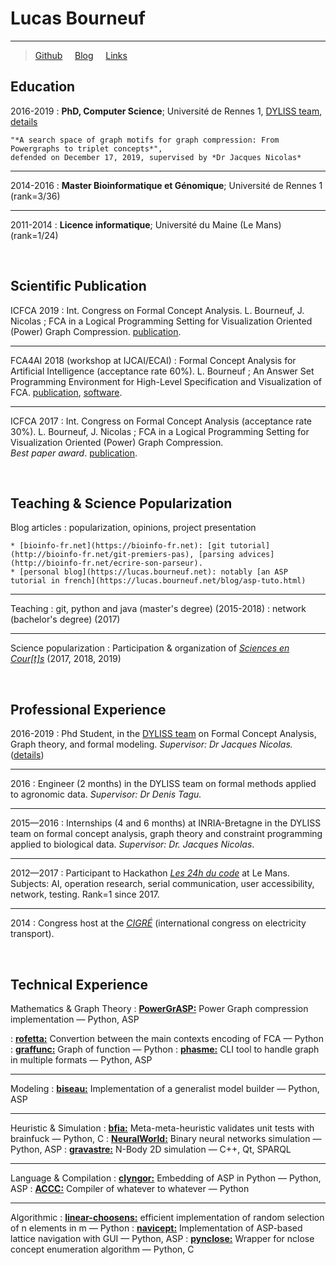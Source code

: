 Lucas Bourneuf
==============

----

<!-- >  In this style, the resume starts with a blockquote, where -->
<!-- >  you can briefly list your specialties, or include a salient -->
<!-- >  quote. Ending a line with a backslash forces a line break. -->
<!-- > Bioinformatics,  -->
> [Github](https://github.com/aluriak) &nbsp; &nbsp;  [Blog](https://lucas.bourneuf.net/blog) &nbsp; &nbsp;  [Links](https://lucas.bourneuf.net/links)

Education
---------

2016-2019
:   **PhD, Computer Science**; Université de Rennes 1, [DYLISS team](https://www-dyliss.irisa.fr), [details](/thesis)

    "*A search space of graph motifs for graph compression: From Powergraphs to triplet concepts*",
    defended on December 17, 2019, supervised by *Dr Jacques Nicolas*

______

2014-2016
:   **Master Bioinformatique et Génomique**; Université de Rennes 1 (rank=3/36)

______

2011-2014
:   **Licence informatique**; Université du Maine (Le Mans) (rank=1/24)


<br/>

Scientific Publication
----------------------

ICFCA 2019
:    Int. Congress on Formal Concept Analysis. L. Bourneuf, J. Nicolas ;
     FCA in a Logical Programming Setting for Visualization Oriented (Power) Graph Compression.
     [publication](https://link.springer.com/chapter/10.1007/978-3-030-21462-3_18).

______

FCA4AI 2018 (workshop at IJCAI/ECAI)
:    Formal Concept Analysis for Artificial Intelligence (acceptance rate 60%). L. Bourneuf ;
     An Answer Set Programming Environment for High-Level Specification and Visualization of FCA.
     [publication](http://ceur-ws.org/Vol-2149/), [software](https://gitlab.inria.fr/lbourneu/biseau).

______

ICFCA 2017
:    Int. Congress on Formal Concept Analysis (acceptance rate 30%). L. Bourneuf, J. Nicolas ;
     FCA in a Logical Programming Setting for Visualization Oriented (Power) Graph Compression.
     <br>*Best paper award*. [publication](https://link.springer.com/chapter/10.1007/978-3-319-59271-8_6).


<!-- Scientific Communication -->
<!-- ------------------------ -->

<!-- 2017 -->
<!-- :   Lucas Bourneuf and Jacques Nicolas. FCA in a Logical Programming Setting for Visualization-Oriented Graph Compression. -->
<!-- *Formal Concept Analysis - 14th International Conference, ICFCA 2017, Rennes, France, June 13-16, 2017, Proceedings 2017* -->
<!-- *[link]()* -->
<!-- ![link]() -->

<br/>

Teaching \& Science Popularization
----------------------------------
Blog articles
:    popularization, opinions, project presentation

    * [bioinfo-fr.net](https://bioinfo-fr.net): [git tutorial](http://bioinfo-fr.net/git-premiers-pas), [parsing advices](http://bioinfo-fr.net/ecrire-son-parseur).
    * [personal blog](https://lucas.bourneuf.net): notably [an ASP tutorial in french](https://lucas.bourneuf.net/blog/asp-tuto.html)

______


Teaching
:    git, python and java (master's degree) (2015-2018)
:    network (bachelor's degree) (2017)

______


Science popularization
:    Participation \& organization of [*Sciences en Cour[t]s*](http://sciences-en-courts.fr) (2017, 2018, 2019)

<br/>


Professional Experience
-----------------------

2016-2019
:    Phd Student, in the [DYLISS team](https://www-dyliss.irisa.fr) on Formal Concept Analysis, Graph theory, and formal modeling. *Supervisor: Dr Jacques Nicolas.*  ([details](/thesis))

______


2016
:    Engineer (2 months) in the DYLISS team on formal methods applied to agronomic data. *Supervisor: Dr Denis Tagu.*

______


2015—2016
:    Internships (4 and 6 months) at INRIA-Bretagne in the DYLISS team on formal concept analysis, graph theory and constraint programming applied to biological data. *Supervisor: Dr. Jacques Nicolas*.

______


2012—2017
:    Participant to Hackathon [*Les 24h du code*](https://www.les24hducode.fr) at Le Mans. Subjects: AI, operation research, serial communication, user accessibility, network, testing. Rank=1 since 2017.

______


2014
:    Congress host at the [*CIGRÉ*](http://www.cigre.org/) (international congress on electricity transport).

<br/>

Technical Experience
--------------------

Mathematics \& Graph Theory
:    [**PowerGrASP:**](https://github.com/aluriak/PowerGrASP) Power Graph compression implementation — Python, ASP
<!-- :    [**BubbleTools:**](https://github.com/aluriak/bubble-tools) Power Graph programmatic handling — Python -->
:    [**rofetta:**](https://github.com/aluriak/rofetta) Convertion between the main contexts encoding of FCA — Python
:    [**graffunc:**](https://github.com/aluriak/graffunc) Graph of function — Python
:    [**phasme:**](https://github.com/aluriak/phasme) CLI tool to handle graph in multiple formats — Python, ASP

______

Modeling
:    [**biseau:**](https://gitlab.inria.fr/lbourneu/biseau) Implementation of a generalist model builder — Python, ASP

______

Heuristic \& Simulation
:    [**bfia:**](https://github.com/aluriak/bfia) Meta-meta-heuristic validates unit tests with brainfuck — Python, C
:    [**NeuralWorld:**](https://github.com/aluriak/NeuralWorld) Binary neural networks simulation — Python, ASP
:    [**gravastre:**](https://github.com/aluriak/gravastre) N-Body 2D simulation — C++, Qt, SPARQL
<!-- :    [**constellations in 3D:**](https://github.com/Aluriak/constellations-in-3D) automatic 3D visualizations of constellations — Python, gnuplot -->

______

Language \& Compilation
:    [**clyngor:**](https://github.com/aluriak/clyngor) Embedding of ASP in Python — Python, ASP
:    [**ACCC:**](https://github.com/aluriak/ACCC) Compiler of whatever to whatever — Python

______

Algorithmic
:    [**linear-choosens:**](https://github.com/aluriak/linear_choosens) efficient implementation of random selection of n elements in m — Python
:    [**navicept:**](https://github.com/aluriak/navicept) Implementation of ASP-based lattice navigation with GUI — Python, ASP
:    [**pynclose:**](https://github.com/aluriak/pynclose) Wrapper for nclose concept enumeration algorithm — Python, C

<!-- ______ -->

<!-- Side projects -->
<!-- :    [**Weldon:**](https://github.com/aluriak/Weldon) Programming education helper — Python -->
<!-- :    [**gerobust:**](https://github.com/aluriak/gerobust) Wrapper for robust geometry — Python, C -->
<!-- :    [**pydelaunator:**](https://github.com/aluriak/pydelaunator) Delaunay triangulation with robust geometry — Python, C -->


<!-- Thesis related repositories -->
<!-- :    [**biseau:**](https://gitlab.inria.fr/lbourneu/biseau) Implementation of a generalist model builder — Python, ASP -->
<!-- :    [**PowerGrASP:**](https://github.com/aluriak/PowerGrASP) Power Graph compression implementation — Python, ASP -->
<!-- :    [**BubbleTools:**](https://github.com/aluriak/bubble-tools) Power Graph programmatic handling — Python -->
<!-- :    [**navicept:**](https://github.com/aluriak/navicept) Implementation of ASP-based lattice navigation in GUI — Python, ASP -->
<!-- :    [**clyngor:**](https://github.com/aluriak/clyngor) Embedding of ASP in Python — Python, ASP -->
<!-- :    [**rofetta:**](https://github.com/aluriak/rofetta) Convertion between the main contexts encoding of FCA — Python -->


<!-- Side projects -->
<!-- :    [**linear-choosens:**](https://github.com/aluriak/linear_choosens) efficient implementation of random selection of n elements in m — Python -->
<!-- :    [**Weldon:**](https://github.com/aluriak/Weldon) Programming education helper — Python -->
<!-- :    [**bfia:**](https://github.com/aluriak/bfia) Meta-meta-heuristic validates unit tests with brainfuck — Python, C -->
<!-- :    [**graffunc:**](https://github.com/aluriak/graffunc) Graph of function — Python -->
<!-- :    [**ACCC:**](https://github.com/aluriak/ACCC) Compiler of whatever to whatever — Python -->
<!-- :    [**pydelaunator:**](https://github.com/aluriak/pydelaunator) Delaunay triangulation with robust geometry — Python, C -->
<!-- :    [**NeuralWorld:**](https://github.com/aluriak/NeuralWorld) Binary neural networks simulation — Python, ASP -->
<!-- :    [**gravastre:**](https://github.com/aluriak/gravastre) N-Body simulation — C++, Qt, SPARQL -->
<!-- :    [**pynclose:**](https://github.com/aluriak/pynclose) Wrapper for nclose concept enumeration algorithm — Python, C -->
<!-- :    [**constellations in 3D:**](https://github.com/Aluriak/constellations-in-3D) automatic 3D visualizations of constellations — Python, gnuplot -->
<!-- :    [**gerobust:**](https://github.com/aluriak/gerobust) Wrapper for robust geometry — Python, C -->


<!-- :   For items which don't have a clear time ordering, a definition -->
<!-- list can be used to have named items. -->

<!-- * These items can also contain lists, but you need to mind the -->
<!-- indentation levels in the markdown source. -->
<!-- * Second item. -->

<!-- Open Source -->
<!-- :   List open source contributions here, perhaps placing emphasis on -->
<!-- the project names, for example the **Linux Kernel**, where you -->
<!-- implemented multithreading over a long weekend, or **node.js** -->
<!-- (with [link](http://nodejs.org)) which was actually totally -->
<!-- your idea... -->

<!-- Programming Languages -->
<!-- :   **first-lang:** Here, we have an itemization, where we only want -->
<!-- to add descriptions to the first few items, but still want to -->
<!-- mention some others together at the end. A format that works well -->
<!-- here is a description list where the first few items have their -->
<!-- first word emphasized, and the last item contains the final few -->
<!-- emphasized terms. Notice the reasonably nice page break in the pdf -->
<!-- version, which wouldn't happen if we generated the pdf via html. -->

<!-- :   **second-lang:** Description of your experience with second-lang, -->
<!-- perhaps again including a [link] [ref], this time placing the url -->
<!-- reference elsewhere in the document to reduce clutter (see source -->
<!-- file).  -->

<!-- :   **obscure-but-impressive-lang:** We both know this one's pushing -->
<!-- it. -->

<!-- :   Basic knowledge of **C**, **x86 assembly**, **forth**, **Common Lisp** -->

[ref]: https://github.com/aluriak


<!-- Extra Section, Call it Whatever You Want -->
<!-- ---------------------------------------- -->

<!-- * Natural Languages: -->

<!--      * French (native speaker) -->
<!--      * English -->

<!-- * Random tidbit -->

<!-- * Other sort of impressive-sounding thing you did -->

<!-- ---- -->

<!-- > <email@example.com> -->
<!-- > adress -->

